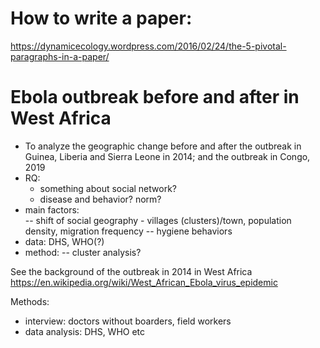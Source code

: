 # How to write a paper:
https://dynamicecology.wordpress.com/2016/02/24/the-5-pivotal-paragraphs-in-a-paper/

# Ebola outbreak before and after in West Africa
- To analyze the geographic change before and after the outbreak in Guinea, Liberia and Sierra Leone in 2014; and the outbreak in Congo, 2019
- RQ:
  - something about social network?
  - disease and behavior?  norm?
- main factors:  
    -- shift of social geography - villages (clusters)/town, population density, migration frequency
    -- hygiene behaviors
- data:  DHS, WHO(?)
- method:
  -- cluster analysis?

See the background of the outbreak in 2014 in West Africa https://en.wikipedia.org/wiki/West_African_Ebola_virus_epidemic


Methods:
- interview:  doctors without boarders, field workers 
- data analysis:  DHS, WHO etc
